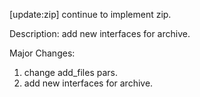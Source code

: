 [update:zip] continue to implement zip.

Description:
add new interfaces for archive.

Major Changes:
1. change add_files pars.
2. add new interfaces for archive.